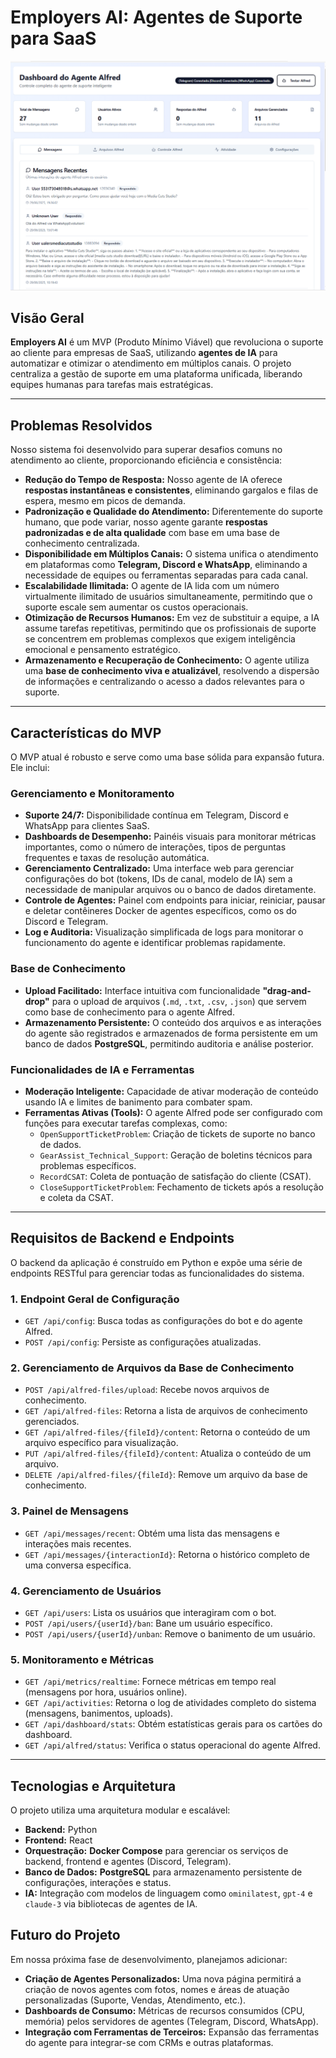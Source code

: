 # Employers AI: Agentes de Suporte para SaaS
![Imagem](Docs/gifs/1.png)


## Visão Geral

**Employers AI** é um MVP (Produto Mínimo Viável) que revoluciona o suporte ao cliente para empresas de SaaS, utilizando **agentes de IA** para automatizar e otimizar o atendimento em múltiplos canais. O projeto centraliza a gestão de suporte em uma plataforma unificada, liberando equipes humanas para tarefas mais estratégicas.

-----

## Problemas Resolvidos

Nosso sistema foi desenvolvido para superar desafios comuns no atendimento ao cliente, proporcionando eficiência e consistência:

  * **Redução do Tempo de Resposta:** Nosso agente de IA oferece **respostas instantâneas e consistentes**, eliminando gargalos e filas de espera, mesmo em picos de demanda.
  * **Padronização e Qualidade do Atendimento:** Diferentemente do suporte humano, que pode variar, nosso agente garante **respostas padronizadas e de alta qualidade** com base em uma base de conhecimento centralizada.
  * **Disponibilidade em Múltiplos Canais:** O sistema unifica o atendimento em plataformas como **Telegram, Discord e WhatsApp**, eliminando a necessidade de equipes ou ferramentas separadas para cada canal.
  * **Escalabilidade Ilimitada:** O agente de IA lida com um número virtualmente ilimitado de usuários simultaneamente, permitindo que o suporte escale sem aumentar os custos operacionais.
  * **Otimização de Recursos Humanos:** Em vez de substituir a equipe, a IA assume tarefas repetitivas, permitindo que os profissionais de suporte se concentrem em problemas complexos que exigem inteligência emocional e pensamento estratégico.
  * **Armazenamento e Recuperação de Conhecimento:** O agente utiliza uma **base de conhecimento viva e atualizável**, resolvendo a dispersão de informações e centralizando o acesso a dados relevantes para o suporte.

-----

## Características do MVP

O MVP atual é robusto e serve como uma base sólida para expansão futura. Ele inclui:

### Gerenciamento e Monitoramento

  * **Suporte 24/7:** Disponibilidade contínua em Telegram, Discord e WhatsApp para clientes SaaS.
  * **Dashboards de Desempenho:** Painéis visuais para monitorar métricas importantes, como o número de interações, tipos de perguntas frequentes e taxas de resolução automática.
  * **Gerenciamento Centralizado:** Uma interface web para gerenciar configurações do bot (tokens, IDs de canal, modelo de IA) sem a necessidade de manipular arquivos ou o banco de dados diretamente.
  * **Controle de Agentes:** Painel com endpoints para iniciar, reiniciar, pausar e deletar contêineres Docker de agentes específicos, como os do Discord e Telegram.
  * **Log e Auditoria:** Visualização simplificada de logs para monitorar o funcionamento do agente e identificar problemas rapidamente.

### Base de Conhecimento

  * **Upload Facilitado:** Interface intuitiva com funcionalidade **"drag-and-drop"** para o upload de arquivos (`.md`, `.txt`, `.csv`, `.json`) que servem como base de conhecimento para o agente Alfred.
  * **Armazenamento Persistente:** O conteúdo dos arquivos e as interações do agente são registrados e armazenados de forma persistente em um banco de dados **PostgreSQL**, permitindo auditoria e análise posterior.

### Funcionalidades de IA e Ferramentas

  * **Moderação Inteligente:** Capacidade de ativar moderação de conteúdo usando IA e limites de banimento para combater spam.
  * **Ferramentas Ativas (Tools):** O agente Alfred pode ser configurado com funções para executar tarefas complexas, como:
      * `OpenSupportTicketProblem`: Criação de tickets de suporte no banco de dados.
      * `GearAssist_Technical_Support`: Geração de boletins técnicos para problemas específicos.
      * `RecordCSAT`: Coleta de pontuação de satisfação do cliente (CSAT).
      * `CloseSupportTicketProblem`: Fechamento de tickets após a resolução e coleta da CSAT.

-----

## Requisitos de Backend e Endpoints

O backend da aplicação é construído em Python e expõe uma série de endpoints RESTful para gerenciar todas as funcionalidades do sistema.

### 1\. Endpoint Geral de Configuração

  * `GET /api/config`: Busca todas as configurações do bot e do agente Alfred.
  * `POST /api/config`: Persiste as configurações atualizadas.

### 2\. Gerenciamento de Arquivos da Base de Conhecimento

  * `POST /api/alfred-files/upload`: Recebe novos arquivos de conhecimento.
  * `GET /api/alfred-files`: Retorna a lista de arquivos de conhecimento gerenciados.
  * `GET /api/alfred-files/{fileId}/content`: Retorna o conteúdo de um arquivo específico para visualização.
  * `PUT /api/alfred-files/{fileId}/content`: Atualiza o conteúdo de um arquivo.
  * `DELETE /api/alfred-files/{fileId}`: Remove um arquivo da base de conhecimento.

### 3\. Painel de Mensagens

  * `GET /api/messages/recent`: Obtém uma lista das mensagens e interações mais recentes.
  * `GET /api/messages/{interactionId}`: Retorna o histórico completo de uma conversa específica.

### 4\. Gerenciamento de Usuários

  * `GET /api/users`: Lista os usuários que interagiram com o bot.
  * `POST /api/users/{userId}/ban`: Bane um usuário específico.
  * `POST /api/users/{userId}/unban`: Remove o banimento de um usuário.

### 5\. Monitoramento e Métricas

  * `GET /api/metrics/realtime`: Fornece métricas em tempo real (mensagens por hora, usuários online).
  * `GET /api/activities`: Retorna o log de atividades completo do sistema (mensagens, banimentos, uploads).
  * `GET /api/dashboard/stats`: Obtém estatísticas gerais para os cartões do dashboard.
  * `GET /api/alfred/status`: Verifica o status operacional do agente Alfred.

-----

## Tecnologias e Arquitetura

O projeto utiliza uma arquitetura modular e escalável:

  * **Backend:** Python
  * **Frontend:** React
  * **Orquestração:** **Docker Compose** para gerenciar os serviços de backend, frontend e agentes (Discord, Telegram).
  * **Banco de Dados:** **PostgreSQL** para armazenamento persistente de configurações, interações e status.
  * **IA:** Integração com modelos de linguagem como `ominilatest`, `gpt-4` e `claude-3` via bibliotecas de agentes de IA.

## Futuro do Projeto

Em nossa próxima fase de desenvolvimento, planejamos adicionar:

  * **Criação de Agentes Personalizados:** Uma nova página permitirá a criação de novos agentes com fotos, nomes e áreas de atuação personalizadas (Suporte, Vendas, Atendimento, etc.).
  * **Dashboards de Consumo:** Métricas de recursos consumidos (CPU, memória) pelos servidores de agentes (Telegram, Discord, WhatsApp).
  * **Integração com Ferramentas de Terceiros:** Expansão das ferramentas do agente para integrar-se com CRMs e outras plataformas.
